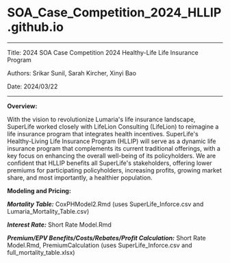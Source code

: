 # SOA_Case_Competition_2024_HLLIP.github.io
---
Title: 2024 SOA Case Competition 2024 Healthy-Life Life Insurance Program 

Authors: Srikar Sunil, Sarah Kircher, Xinyi Bao

Date: 2024/03/22

---

**Overview:**

With the vision to revolutionize Lumaria's life insurance landscape, SuperLife worked closely with LifeLion Consulting (LifeLion) to reimagine a life insurance program that integrates health incentives. SuperLife's Healthy-Living Life Insurance Program (HLLIP) will serve as a dynamic life insurance program that complements its current traditional offerings, with a key focus on enhancing the overall well-being of its policyholders. We are confident that HLLIP benefits all SuperLife's stakeholders, offering lower premiums for participating policyholders, increasing profits, growing market share, and most importantly, a healthier population.

**Modeling and Pricing:**

***Mortality Table:*** CoxPHModel2.Rmd (uses SuperLife_Inforce.csv and Lumaria_Mortality_Table.csv)

***Interest Rate:*** Short Rate Model.Rmd

***Premium/EPV Benefits/Costs/Rebates/Profit Calculation:*** Short Rate Model.Rmd, PremiumCalculation (uses SuperLife_Inforce.csv and full_mortality_table.xlsx)
